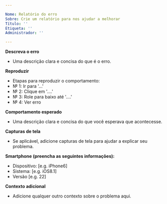 ```yaml
---

Nome: Relatório do erro
Sobre: Crie um relatório para nos ajudar a melhorar
Título: ''
Etiqueta: ''
Administrador: ''

---
```


**Descreva o erro**

 - Uma descrição clara e concisa do que é o erro.

**Reproduzir**

 - Etapas para reproduzir o comportamento:
- № 1: Ir para '...'
- № 2: Clique em '....'
- № 3: Role para baixo até '....'
- № 4: Ver erro

**Comportamento esperado**

 - Uma descrição clara e concisa do que você esperava que acontecesse.

**Capturas de tela**

 - Se aplicável, adicione capturas de tela para ajudar a explicar seu problema.

**Smartphone (preencha as seguintes informações):**
 - Dispositivo: [e.g. iPhone6]
 - Sistema: [e.g. iOS8.1]
 - Versão [e.g. 22]

**Contexto adicional**

 - Adicione qualquer outro contexto sobre o problema aqui.
